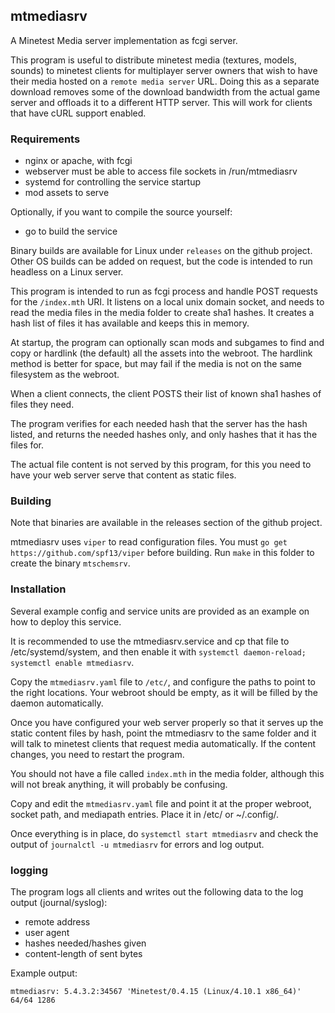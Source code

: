 
## mtmediasrv

A Minetest Media server implementation as fcgi server.

This program is useful to distribute minetest media (textures, models,
sounds) to minetest clients for multiplayer server owners that wish to
have their media hosted on a `remote media server` URL. Doing this as
a separate download removes some of the download bandwidth from the
actual game server and offloads it to a different HTTP server. This
will work for clients that have cURL support enabled.


### Requirements

- nginx or apache, with fcgi
- webserver must be able to access file sockets in /run/mtmediasrv
- systemd for controlling the service startup
- mod assets to serve

Optionally, if you want to compile the source yourself:

- go to build the service

Binary builds are available for Linux under `releases` on the github
project. Other OS builds can be added on request, but the code is
intended to run headless on a Linux server.

This program is intended to run as fcgi process and handle POST
requests for the `/index.mth` URI. It listens on a local unix domain
socket, and needs to read the media files in the media folder to
create sha1 hashes. It creates a hash list of files it has available
and keeps this in memory.

At startup, the program can optionally scan mods and subgames to find
and copy or hardlink (the default) all the assets into the webroot.
The hardlink method is better for space, but may fail if the media
is not on the same filesystem as the webroot.

When a client connects, the client POSTS their list of known sha1
hashes of files they need.

The program verifies for each needed hash that the server has the hash
listed, and returns the needed hashes only, and only hashes that it
has the files for.

The actual file content is not served by this program, for this you
need to have your web server serve that content as static files.


### Building

Note that binaries are available in the releases section of the
github project.

mtmediasrv uses `viper` to read configuration files. You must
`go get https://github.com/spf13/viper` before building.
Run `make` in this folder to create the binary `mtschemsrv`.


### Installation

Several example config and service units are provided as an example
on how to deploy this service.

It is recommended to use the mtmediasrv.service and cp that file to
/etc/systemd/system, and then enable it with `systemctl daemon-reload;
systemctl enable mtmediasrv`.

Copy the `mtmediasrv.yaml` file to `/etc/`, and configure the paths
to point to the right locations. Your webroot should be empty, as
it will be filled by the daemon automatically.

Once you have configured your web server properly so that it serves
up the static content files by hash, point the mtmediasrv to the
same folder and it will talk to minetest clients that request media
automatically. If the content changes, you need to restart the program.

You should not have a file called `index.mth` in the media folder,
although this will not break anything, it will probably be confusing.

Copy and edit the `mtmediasrv.yaml` file and point it at the proper
webroot, socket path, and mediapath entries. Place it in /etc/ or
~/.config/.

Once everything is in place, do `systemctl start mtmediasrv` and check
the output of `journalctl -u mtmediasrv` for errors and log output.


### logging

The program logs all clients and writes out the following
data to the log output (journal/syslog):

- remote address
- user agent
- hashes needed/hashes given
- content-length of sent bytes

Example output:

```
mtmediasrv: 5.4.3.2:34567 'Minetest/0.4.15 (Linux/4.10.1 x86_64)' 64/64 1286
```

